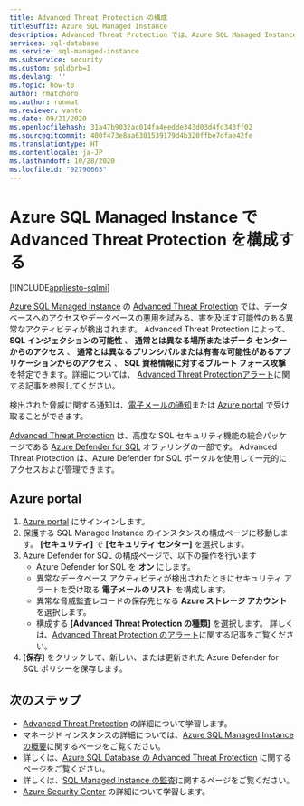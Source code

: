```yaml
---
title: Advanced Threat Protection の構成
titleSuffix: Azure SQL Managed Instance
description: Advanced Threat Protection では、Azure SQL Managed Instance のデータベースに対する潜在的なセキュリティの脅威を示す異常なデータベース アクティビティが検出されます。
services: sql-database
ms.service: sql-managed-instance
ms.subservice: security
ms.custom: sqldbrb=1
ms.devlang: ''
ms.topic: how-to
author: rmatchoro
ms.author: ronmat
ms.reviewer: vanto
ms.date: 09/21/2020
ms.openlocfilehash: 31a47b9032ac014fa4eedde343d03d4fd343ff02
ms.sourcegitcommit: 400f473e8aa6301539179d4b320ffbe7dfae42fe
ms.translationtype: HT
ms.contentlocale: ja-JP
ms.lasthandoff: 10/28/2020
ms.locfileid: "92790663"
---
```

# <a name="configure-advanced-threat-protection-in-azure-sql-managed-instance"></a>Azure SQL Managed Instance で Advanced Threat Protection を構成する
[!INCLUDE[appliesto-sqlmi](../includes/appliesto-sqlmi.md)]

[Azure SQL Managed Instance](sql-managed-instance-paas-overview.md) の [Advanced Threat Protection](../database/threat-detection-overview.md) では、データベースへのアクセスやデータベースの悪用を試みる、害を及ぼす可能性のある異常なアクティビティが検出されます。 Advanced Threat Protection によって、 **SQL インジェクションの可能性** 、 **通常とは異なる場所またはデータ センターからのアクセス** 、 **通常とは異なるプリンシパルまたは有害な可能性があるアプリケーションからのアクセス** 、 **SQL 資格情報に対するブルート フォース攻撃** を特定できます。詳細については、 [Advanced Threat Protectionアラート](../database/threat-detection-overview.md#alerts)に関する記事を参照してください。

検出された脅威に関する通知は、[電子メールの通知](../database/threat-detection-overview.md#explore-detection-of-a-suspicious-event)または [Azure portal](../database/threat-detection-overview.md#explore-alerts-in-the-azure-portal) で受け取ることができます。

[Advanced Threat Protection](../database/threat-detection-overview.md) は、高度な SQL セキュリティ機能の統合パッケージである [Azure Defender for SQL](../database/azure-defender-for-sql.md) オファリングの一部です。 Advanced Threat Protection は、Azure Defender for SQL ポータルを使用して一元的にアクセスおよび管理できます。

##  <a name="azure-portal"></a>Azure portal

1. [Azure portal](https://portal.azure.com) にサインインします。 
2. 保護する SQL Managed Instance のインスタンスの構成ページに移動します。 **[セキュリティ]** で **[セキュリティ センター]** を選択します。
3. Azure Defender for SQL の構成ページで、以下の操作を行います
   - Azure Defender for SQL を **オン** にします。
   - 異常なデータベース アクティビティが検出されたときにセキュリティ アラートを受け取る **電子メールのリスト** を構成します。
   - 異常な脅威監査レコードの保存先となる **Azure ストレージ アカウント** を選択します。
   - 構成する **[Advanced Threat Protection の種類]** を選択します。 詳しくは、[Advanced Threat Protection のアラート](../database/threat-detection-overview.md)に関する記事をご覧ください。
4. **[保存]** をクリックして、新しい、または更新された Azure Defender for SQL ポリシーを保存します。

## <a name="next-steps"></a>次のステップ

- [Advanced Threat Protection](../database/threat-detection-overview.md) の詳細について学習します。
- マネージド インスタンスの詳細については、[Azure SQL Managed Instance の概要](sql-managed-instance-paas-overview.md)に関するページをご覧ください。
- 詳しくは、[Azure SQL Database の Advanced Threat Protection](../database/threat-detection-configure.md) に関するページをご覧ください。
- 詳しくは、[SQL Managed Instance の監査](./auditing-configure.md)に関するページをご覧ください。
- [Azure Security Center](../../security-center/security-center-introduction.md) の詳細について学習します。